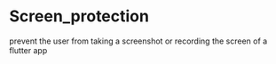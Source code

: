 # Screen_protection
prevent the user from taking a screenshot or recording the screen of a flutter app
